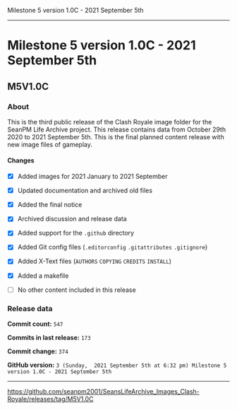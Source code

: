 Milestone 5 version 1.0C - 2021 September 5th

***

# Milestone 5 version 1.0C - 2021 September 5th

## M5V1.0C

### About

This is the third public release of the  Clash Royale image folder for the SeanPM Life Archive project. This release contains data from October 29th 2020 to 2021 September 5th. This is the final planned content release with new image files of gameplay.

#### Changes
 
- [x]  Added images for 2021 January to 2021 September

- [x] Updated documentation and archived old files

- [x] Added the final notice

- [x] Archived discussion and release data

- [x] Added support for the `.github` directory

- [x] Added Git config files (`.editorconfig` `.gitattributes` `.gitignore`)

- [x] Added X-Text files (`AUTHORS` `COPYING` `CREDITS` `INSTALL`)

- [x] Added a makefile

- [ ] No other content included in this release

<!-- 
Changes in this release:

- [x] Deleted 22 `IGNORE.md` files

- [x] Documentation updates, adding release notes for v1

- [x] No other changes in this release
!-->

### Release data

**Commit count:** `547`

**Commits in last release:** `173`

**Commit change:** `374`

**GitHub version:** `3 (Sunday,  2021 September 5th at 6:32 pm) Milestone 5 version 1.0C - 2021 September 5th`

***

https://github.com/seanpm2001/SeansLifeArchive_Images_Clash-Royale/releases/tag/M5V1.0C

